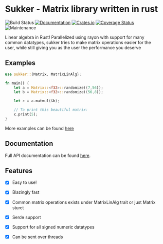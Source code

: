 # Sukker - Matrix library written in rust

![Build Status](https://github.com/Jafagervik/sukker/actions/workflows/test.yml/badge.svg)
[![Documentation](https://docs.rs/sukker/badge.svg)](https://docs.rs/sukker/)
[![Crates.io](https://img.shields.io/crates/v/sukker.svg)](https://crates.io/crates/sukker)
[![Coverage Status](https://codecov.io/gh/Jafagervik/sukker/branch/master/graph/badge.svg)](https://codecov.io/gh/Jafagervik/sukker)
![Maintenance](https://img.shields.io/badge/maintenance-experimental-blue.svg)


Linear algebra in Rust!
Parallelized using rayon with support for many common datatypes,
sukker tries to make matrix operations easier for the user, 
while still giving you as the user the performance you deserve

## Examples


```rust 
use sukker::{Matrix, MatrixLinAlg};

fn main() {
    let a = Matrix::<f32>::randomize((7,56));
    let b = Matrix::<f32>::randomize((56,8));

    let c = a.matmul(&b);

    // To print this beautiful matrix:
    c.print(5);
}
```

More examples can be found [here](/examples/)


## Documentation
Full API documentation can be found [here](https://docs.rs/sukker/latest/sukker/).

## Features 
- [X] Easy to use!
- [X] Blazingly fast
- [X] Common matrix operations exists under MatrixLinAlg trait or just Matrix sturct
- [X] Serde support 
- [X] Support for all signed numeric datatypes 
- [X] Can be sent over threads

